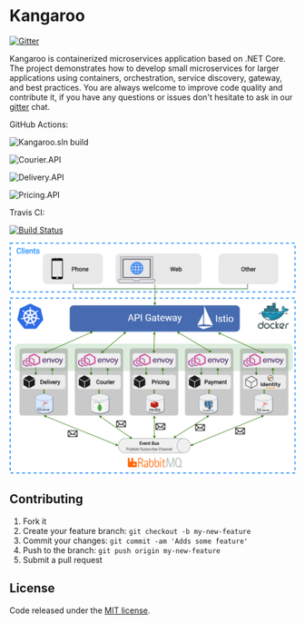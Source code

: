 # Kangaroo
[![Gitter](https://badges.gitter.im/KangarooApp/community.svg)](https://gitter.im/KangarooApp/community?utm_source=badge&utm_medium=badge&utm_campaign=pr-badge)

Kangaroo is containerized microservices application based on .NET Core. The project demonstrates how to develop small microservices for larger applications using containers, orchestration, service discovery, gateway, and best practices. You are always welcome to improve code quality and contribute it, if you have any questions or issues don't hesitate to ask in our [gitter](https://gitter.im/KangarooApp/community) chat.

GitHub Actions:

![Kangaroo.sln build](https://github.com/Jamaxack/Kangaroo/workflows/Kangaroo.sln%20build/badge.svg?branch=master)

![Courier.API](https://github.com/Jamaxack/Kangaroo/workflows/courier-api/badge.svg?branch=master)

![Delivery.API](https://github.com/Jamaxack/Kangaroo/workflows/delivery-api/badge.svg?branch=master)

![Pricing.API](https://github.com/Jamaxack/Kangaroo/workflows/pricing-api/badge.svg?branch=master)

Travis CI: 

[![Build Status](https://travis-ci.org/Jamaxack/Kangaroo.svg?branch=master)](https://travis-ci.org/Jamaxack/Kangaroo)


<img src="art/KangarooArchitecture.png"/>




## Contributing

1. Fork it
2. Create your feature branch: `git checkout -b my-new-feature`
3. Commit your changes: `git commit -am 'Adds some feature'`
4. Push to the branch: `git push origin my-new-feature`
5. Submit a pull request

## License

Code released under the [MIT license](https://github.com/Jamaxack/Kangaroo/blob/master/LICENSE).
